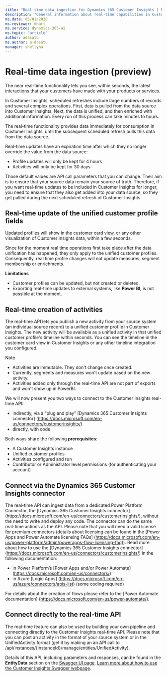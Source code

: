 ```yaml
---
title: "Real-time data ingestion for Dynamics 365 Customer Insights | Microsoft Docs"
description: "General information about real-time capabilities in Customer Insights"
ms.date: 05/01/2020
ms.reviewer: mhart
ms.service: dynamics-365-ai
ms.topic: "article"
author: adasatu
ms.author: a-dasatu
manager: shellyha
---
```


# Real-time data ingestion (preview)

The near real-time functionality lets you see, within seconds, the latest interactions that your customers have made with your products or services.

In Customer Insights, scheduled refreshes include large numbers of records and several complex operations. First, data is pulled from the data source into Customer Insights. Next, the data is unified, and then enriched with additional information. Every run of this process can take minutes to hours.

The real-time functionality provides data immediately for consumption in Customer Insights, until the subsequent scheduled refresh pulls this data from the data source.

Real-time updates have an expiration time after which they no longer override the value from the data source:
- Profile updates will only be kept for 4 hours
- Activities will only be kept for 30 days

Those default values are API call parameters that you can change. Their aim is to ensure that your source data remain your source of truth. Therefore, if you want real-time updates to be included in Customer Insights for longer, you need to ensure that they also get added into your data source, so they get pulled during the next scheduled refresh of Customer Insights.

## Real-time update of the unified customer profile fields

Updated profiles will show in the customer card view, or any other visualization of Customer Insights data, within a few seconds.

Since for the moment real time operations first take place after the data unification has happened, they only apply to the unified customer profiles. Consequently, real time profile changes will not update measures, segment membership or enrichments.

**Limitations**
-	Customer profiles can be updated, but not created or deleted.
-	Exporting real-time updates to external systems, like **Power BI**, is not possible at the moment.


## Real-time creation of activities

The real-time API lets you publish a new activity from your source system (an individual source record) to a unified customer profile in Customer Insights. The new activity will be available as a unified activity in that unified customer profile's timeline within seconds. You can see the timeline in the customer card view in Customer Insights or any other timeline integration you configured.

> [!NOTE]
>
> - Activities are immutable. They don't change once created.
> - Currently, segments and measures won't update based on the new activity.
> - Activities added only through the real-time API are not part of exports and won't show up in PowerBI.

We will now present you two ways to connect to the Customer Insights real-time API:
- indirectly, via a “plug and play” [Dynamics 365 Customer Insights connector] (https://docs.microsoft.com/en-us/connectors/customerinsights/)
- directly, with code

Both ways share the following **prerequisites**:
- A Customer Insights instance
- Unified customer profiles
- Activities configured and run
- Contributor or Administrator level permissions (for authenticating your account)


## Connect via the Dynamics 365 Customer Insights connector

The real-time API can ingest data from a dedicated Power Platform Connector, the  [Dynamics 365 Customer Insights connector] (https://docs.microsoft.com/en-us/connectors/customerinsights/), without the need to write and deploy any code.
The connector can do the same real-time actions as the API. Please note that you will need a valid license for premium connectors (details about licensing can be found in the [Power Apps and Power Automate licensing FAQs] (https://docs.microsoft.com/en-us/power-platform/admin/powerapps-flow-licensing-faq)).
Read more about how to use the  [Dynamics 365 Customer Insights connector] (https://docs.microsoft.com/en-us/connectors/customerinsights/) in the following documentation:
-	in Power Platform’s [Power Apps and/or Power Automate] (https://docs.microsoft.com/en-us/connectors/)
-	in Azure [Logic Apps] (https://docs.microsoft.com/en-us/azure/connectors/apis-list) (some coding required)

For details about the creation of flows please refer to the [Power Automate documentation] (https://docs.microsoft.com/en-us/power-automate/).



## Connect directly to the real-time API

The real-time feature can also be used by building your own pipeline and connecting directly to the Customer Insights real-time API.
Please note that you can post an activity in the format of your source system or in the UnifiedActivity format (get it by making an an API call to /api/instances/{instanceId}/manage/entities/UnifiedActivity).

Details of this API, including parameters and responses, can be found in the **EntityData** section on the [Swagger UI page](https://global.api.ci.ai.dynamics.com/swagger/index.html). [Learn more about how to use the Customer Insights Swagger webpage](pm-apis.md#how-to-use-the-customer-insights-swagger-webpage).
